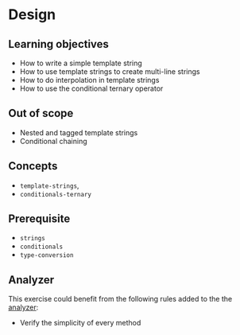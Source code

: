 # Design

## Learning objectives

- How to write a simple template string
- How to use template strings to create multi-line strings
- How to do interpolation in template strings
- How to use the conditional ternary operator

## Out of scope

- Nested and tagged template strings
- Conditional chaining

## Concepts

- `template-strings`,
- `conditionals-ternary`

## Prerequisite

- `strings`
- `conditionals`
- `type-conversion`

## Analyzer

This exercise could benefit from the following rules added to the the [analyzer][analyzer]:

- Verify the simplicity of every method

[analyzer]: https://github.com/exercism/javascript-analyzer
